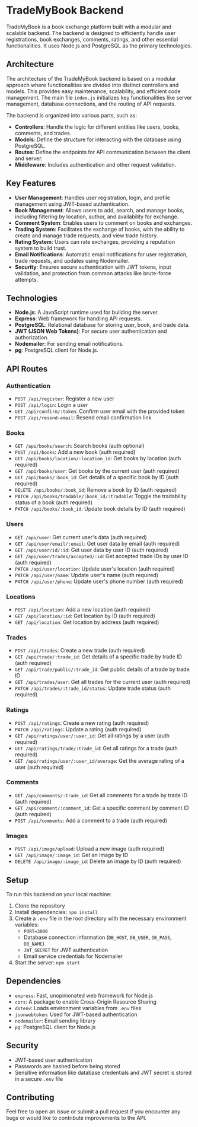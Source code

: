 # TradeMyBook Backend

TradeMyBook is a book exchange platform built with a modular and scalable backend. The backend is designed to efficiently handle user registrations, book exchanges, comments, ratings, and other essential functionalities. It uses Node.js and PostgreSQL as the primary technologies.

## Architecture

The architecture of the TradeMyBook backend is based on a modular approach where functionalities are divided into distinct controllers and models. This provides easy maintenance, scalability, and efficient code management. The main file `index.js` initializes key functionalities like server management, database connections, and the routing of API requests.

The backend is organized into various parts, such as:

- **Controllers**: Handle the logic for different entities like users, books, comments, and trades.
- **Models**: Define the structure for interacting with the database using PostgreSQL.
- **Routes**: Define the endpoints for API communication between the client and server.
- **Middleware**: Includes authentication and other request validation.

## Key Features

- **User Management**: Handles user registration, login, and profile management using JWT-based authentication.
- **Book Management**: Allows users to add, search, and manage books, including filtering by location, author, and availability for exchange.
- **Comment System**: Enables users to comment on books and exchanges.
- **Trading System**: Facilitates the exchange of books, with the ability to create and manage trade requests, and view trade history.
- **Rating System**: Users can rate exchanges, providing a reputation system to build trust.
- **Email Notifications**: Automatic email notifications for user registration, trade requests, and updates using Nodemailer.
- **Security**: Ensures secure authentication with JWT tokens, input validation, and protection from common attacks like brute-force attempts.

## Technologies

- **Node.js**: A JavaScript runtime used for building the server.
- **Express**: Web framework for handling API requests.
- **PostgreSQL**: Relational database for storing user, book, and trade data.
- **JWT (JSON Web Tokens)**: For secure user authentication and authorization.
- **Nodemailer**: For sending email notifications.
- **pg**: PostgreSQL client for Node.js.

## API Routes

### Authentication

- `POST /api/register`: Register a new user
- `POST /api/login`: Login a user
- `GET /api/confirm/:token`: Confirm user email with the provided token
- `POST /api/resend-email`: Resend email confirmation link

### Books

- `GET /api/books/search`: Search books (auth optional)
- `POST /api/books`: Add a new book (auth required)
- `GET /api/books/location/:location_id`: Get books by location (auth required)
- `GET /api/books/user`: Get books by the current user (auth required)
- `GET /api/books/:book_id`: Get details of a specific book by ID (auth required)
- `DELETE /api/books/:book_id`: Remove a book by ID (auth required)
- `PATCH /api/books/tradable/:book_id/:tradable`: Toggle the tradability status of a book (auth required)
- `PATCH /api/books/:book_id`: Update book details by ID (auth required)

### Users

- `GET /api/user`: Get current user's data (auth required)
- `GET /api/user/email/:email`: Get user data by email (auth required)
- `GET /api/user/id/:id`: Get user data by user ID (auth required)
- `GET /api/user/trades/accepted/:id`: Get accepted trade IDs by user ID (auth required)
- `PATCH /api/user/location`: Update user's location (auth required)
- `PATCH /api/user/name`: Update user's name (auth required)
- `PATCH /api/user/phone`: Update user's phone number (auth required)

### Locations

- `POST /api/location`: Add a new location (auth required)
- `GET /api/location/:id`: Get location by ID (auth required)
- `GET /api/location`: Get location by address (auth required)

### Trades

- `POST /api/trades`: Create a new trade (auth required)
- `GET /api/trade/:trade_id`: Get details of a specific trade by trade ID (auth required)
- `GET /api/trade/public/:trade_id`: Get public details of a trade by trade ID
- `GET /api/trades/user`: Get all trades for the current user (auth required)
- `PATCH /api/trades/:trade_id/status`: Update trade status (auth required)

### Ratings

- `POST /api/ratings`: Create a new rating (auth required)
- `PATCH /api/ratings`: Update a rating (auth required)
- `GET /api/ratings/user/:user_id`: Get all ratings by a user (auth required)
- `GET /api/ratings/trade/:trade_id`: Get all ratings for a trade (auth required)
- `GET /api/ratings/user/:user_id/average`: Get the average rating of a user (auth required)

### Comments

- `GET /api/comments/:trade_id`: Get all comments for a trade by trade ID (auth required)
- `GET /api/comment/:comment_id`: Get a specific comment by comment ID (auth required)
- `POST /api/comments`: Add a comment to a trade (auth required)

### Images

- `POST /api/image/upload`: Upload a new image (auth required)
- `GET /api/image/:image_id`: Get an image by ID
- `DELETE /api/image/:image_id`: Delete an image by ID (auth required)

## Setup

To run this backend on your local machine:

1. Clone the repository
2. Install dependencies: `npm install`
3. Create a `.env` file in the root directory with the necessary environment variables:
   - `PORT=3000`
   - Database connection information (`DB_HOST`, `DB_USER`, `DB_PASS`, `DB_NAME`)
   - `JWT_SECRET` for JWT authentication
   - Email service credentials for Nodemailer
4. Start the server: `npm start`

## Dependencies

- `express`: Fast, unopinionated web framework for Node.js
- `cors`: A package to enable Cross-Origin Resource Sharing
- `dotenv`: Loads environment variables from `.env` files
- `jsonwebtoken`: Used for JWT-based authentication
- `nodemailer`: Email sending library
- `pg`: PostgreSQL client for Node.js

## Security

- JWT-based user authentication
- Passwords are hashed before being stored
- Sensitive information like database credentials and JWT secret is stored in a secure `.env` file

## Contributing

Feel free to open an issue or submit a pull request if you encounter any bugs or would like to contribute improvements to the API.

